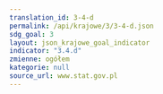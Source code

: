 ```yaml
---
translation_id: 3-4-d
permalink: /api/krajowe/3/3-4-d.json
sdg_goal: 3
layout: json_krajowe_goal_indicator
indicator: "3.4.d"
zmienne: ogółem
kategorie: null
source_url: www.stat.gov.pl
---
```

